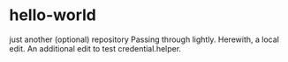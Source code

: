 # hello-world
just another (optional) repository
Passing through lightly.
Herewith, a local edit.
An additional edit to test credential.helper.
